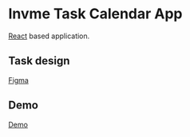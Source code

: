 # Invme Task Calendar App

[React](https://reactjs.com) based application.

## Task design

[Figma](https://www.figma.com/file/ZiBiJZh1Vq9c69OuFykVkr/Invme-Task?node-id=0%3A1)

## Demo

[Demo](https://invmetask.actuosus.now.sh/)
